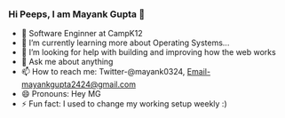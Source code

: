 ### Hi Peeps, I am Mayank Gupta 👋


- 🔭 Software Enginner at CampK12
- 🌱 I’m currently learning more about Operating Systems...
- 🤔 I’m looking for help with building and improving how the web works
- 💬 Ask me about anything
- 📫 How to reach me: Twitter-@mayank0324, Email-mayankgupta2424@gmail.com
- 😄 Pronouns: Hey MG
- ⚡ Fun fact: I used to change my working setup weekly :)
